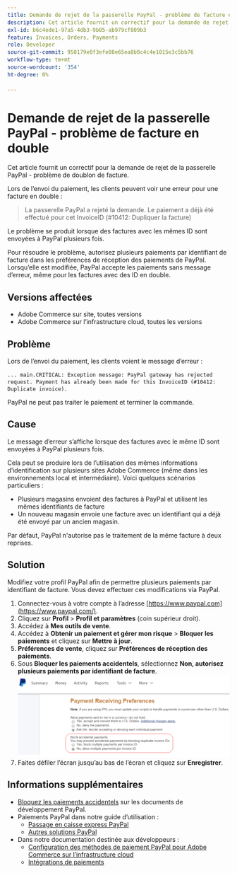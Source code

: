 ```yaml
---
title: Demande de rejet de la passerelle PayPal - problème de facture en double
description: Cet article fournit un correctif pour la demande de rejet de la passerelle PayPal - problème de doublon de facture.
exl-id: b6c4ede1-97a5-4db3-9b05-ab979cf809b3
feature: Invoices, Orders, Payments
role: Developer
source-git-commit: 958179e0f3efe08e65ea8b0c4c4e1015e3c5bb76
workflow-type: tm+mt
source-wordcount: '354'
ht-degree: 0%

---
```


# Demande de rejet de la passerelle PayPal - problème de facture en double

Cet article fournit un correctif pour la demande de rejet de la passerelle PayPal - problème de doublon de facture.

Lors de l’envoi du paiement, les clients peuvent voir une erreur pour une facture en double :

>La passerelle PayPal a rejeté la demande. Le paiement a déjà été effectué pour cet InvoiceID (\#10412: Dupliquer la facture)

Le problème se produit lorsque des factures avec les mêmes ID sont envoyées à PayPal plusieurs fois.

Pour résoudre le problème, autorisez plusieurs paiements par identifiant de facture dans les préférences de réception des paiements de PayPal. Lorsqu’elle est modifiée, PayPal accepte les paiements sans message d’erreur, même pour les factures avec des ID en double.

## Versions affectées

* Adobe Commerce sur site, toutes versions
* Adobe Commerce sur l’infrastructure cloud, toutes les versions

## Problème

Lors de l’envoi du paiement, les clients voient le message d’erreur :

```
... main.CRITICAL: Exception message: PayPal gateway has rejected request. Payment has already been made for this InvoiceID (#10412: Duplicate invoice).
```

PayPal ne peut pas traiter le paiement et terminer la commande.

## Cause

Le message d’erreur s’affiche lorsque des factures avec le même ID sont envoyées à PayPal plusieurs fois.

Cela peut se produire lors de l’utilisation des mêmes informations d’identification sur plusieurs sites Adobe Commerce (même dans les environnements local et intermédiaire). Voici quelques scénarios particuliers :

* Plusieurs magasins envoient des factures à PayPal et utilisent les mêmes identifiants de facture
* Un nouveau magasin envoie une facture avec un identifiant qui a déjà été envoyé par un ancien magasin.

Par défaut, PayPal n&#39;autorise pas le traitement de la même facture à deux reprises.

## Solution

Modifiez votre profil PayPal afin de permettre plusieurs paiements par identifiant de facture. Vous devez effectuer ces modifications via PayPal.

1. Connectez-vous à votre compte à l’adresse [https://www.paypal.com](https://www.paypal.com/).
1. Cliquez sur **Profil** > **Profil et paramètres** (coin supérieur droit).
1. Accédez à **Mes outils de vente**.
1. Accédez à **Obtenir un paiement et gérer mon risque** > **Bloquer les paiements** et cliquez sur **Mettre à jour**.
1. **Préférences de vente**, cliquez sur **Préférences de réception des paiements**.
1. Sous **Bloquer les paiements accidentels**, sélectionnez **Non, autorisez plusieurs paiements par identifiant de facture**.    ![paypal_allow_multiple_payments_per_facture_id.png{1](assets/paypal_allow_multiple_payments_per_invoice_id.png)
1. Faites défiler l’écran jusqu’au bas de l’écran et cliquez sur **Enregistrer**.

## Informations supplémentaires

* [Bloquez les paiements accidentels](https://developer.paypal.com/docs/admin/setup-account/#block-accidental-payments) sur les documents de développement PayPal.
* Paiements PayPal dans notre guide d’utilisation :
   * [Passage en caisse express PayPal](/docs/commerce-admin/stores-sales/payments/paypal/paypal-express-checkout.html)
   * [Autres solutions PayPal](/docs/commerce-admin/stores-sales/payments/paypal/paypal.html)
* Dans notre documentation destinée aux développeurs :
   * [Configuration des méthodes de paiement PayPal pour Adobe Commerce sur l’infrastructure cloud](/docs/commerce-cloud-service/user-guide/configure-store/paypal.html)
   * [Intégrations de paiements](https://developer.adobe.com/commerce/php/development/payments-integrations/)
